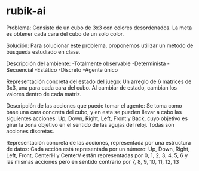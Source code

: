 # rubik-ai

Problema:
Consiste de un cubo de 3x3 con colores desordenados. La meta es obtener cada cara del cubo de un solo color.

Solución: Para solucionar este problema, proponemos utilizar un método de búsqueda estudiado en clase.

Descripción del ambiente: 
-Totalmente observable
-Determinista
-Secuencial
-Estático
-Discreto
-Agente único

Representación concreta del estado del juego: Un arreglo de 6 matrices de 3x3, una para cada cara del cubo. Al cambiar de estado, cambian los valores dentro de cada matriz.

Descripción de las acciones que puede tomar el agente: Se toma como base una cara concreta del cubo, y en esta se pueden llevar a cabo las siguientes acciones: Up, Down, Right, Left, Front y Back, cuyo objetivo es girar la zona objetivo en el sentido de las agujas del reloj. Todas son acciones discretas.

Representación concreta de las acciones, representada por una estructura de datos: Cada acción está representada por un número: Up, Down, Right, Left, Front, CenterH y CenterV están representadas por 0, 1, 2, 3, 4, 5, 6 y las mismas acciones pero en sentido contrario por 7, 8, 9, 10, 11, 12, 13
